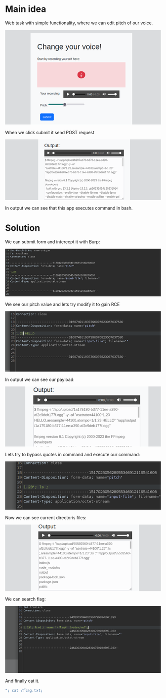 # Main idea

Web task with simple functionality, where we can edit pitch of our voice.

![](../../attachments/Pasted%20image%2020240115131800.png)

When we click submit it send POST request

![](../../attachments/Pasted%20image%2020240115132204.png)

In output we can see that this app executes command in bash.

# Solution

We can submit form and intercept it with Burp:

![](../../attachments/Pasted%20image%2020240115132109.png)

We see our pitch value and lets try modify it to gain RCE

![](../../attachments/Pasted%20image%2020240115132416.png)

In output we can see our payload:

![](../../attachments/Pasted%20image%2020240115132448.png)

Lets try to bypass quotes in command and execute our command:

![](../../attachments/Pasted%20image%2020240115132555.png)

Now we can see current directoris files:

![](../../attachments/Pasted%20image%2020240115132640.png)

We can search flag:

![](../../attachments/Pasted%20image%2020240115132925.png)

And finally cat it.

```sh
"; cat /flag.txt;
```
